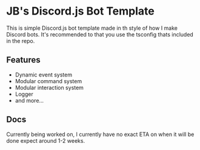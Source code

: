 # JB's Discord.js Bot Template

This is simple Discord.js bot template made in th style of how I make Discord bots. It's recommended to that you use the tsconfig thats included in the repo.

## Features
- Dynamic event system
- Modular command system
- Modular interaction system
- Logger
- and more...

## Docs
Currently being worked on, I currently have no exact ETA on when it will be done expect around 1-2 weeks.
